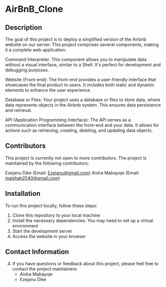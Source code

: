 # AirBnB_Clone


## Description
The goal of this project is to deploy a simplified version of the Airbnb website on our server. This project comprises several components, making it a complete web application:

Command Interpreter: This component allows you to manipulate data without a visual interface, similar to a Shell. It's perfect for development and debugging purposes.

Website (Front-end): The front-end provides a user-friendly interface that showcases the final product to users. It includes both static and dynamic elements to enhance the user experience.

Database or Files: Your project uses a database or files to store data, where data represents objects in the Airbnb system. This ensures data persistence and retrieval.

API (Application Programming Interface): The API serves as a communication interface between the front-end and your data. It allows for actions such as retrieving, creating, deleting, and updating data objects.

## Contributors
This project is currently not open to more contributors. The project is maintained by the following contributors:

Ezejanu Dike (Email: Ezejanu@gmail.com)
Aisha Mabayoje (Email: maishah2540@gmail.com)

## Installation
To run this project locally, follow these steps:

1. Clone this repository to your local machine
2. Install the necessary dependencies. You may need to set up a virtual environment
3. Start the development server
4. Access the website in your browser

## Contact Information
4. If you have questions or feedback about this project, please feel free to contact the project maintainers:
	* Aisha Mabayoje
	* Ezejanu Dike
